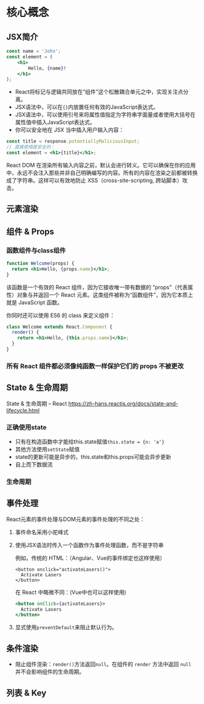 # 核心概念
## JSX简介


```jsx
const name = 'John';
const element = (
    <h1>
        Hello, {name}!
    </h1>
);
```

- React将标记与逻辑共同放在“组件”这个松散耦合单元之中，实现关注点分离。
- JSX语法中，可以在`{}`内放置任何有效的JavaScript表达式。
- JSX语法中，可以使用引号来将属性值指定为字符串字面量或者使用大括号在属性值中插入JavaScript表达式。
- 你可以安全地在 JSX 当中插入用户输入内容：
```jsx
const title = response.potentiallyMaliciousInput;
// 直接使用是安全的：
const element = <h1>{title}</h1>;
```
React DOM 在渲染所有输入内容之前，默认会进行转义。它可以确保在你的应用中，永远不会注入那些并非自己明确编写的内容。所有的内容在渲染之前都被转换成了字符串。这样可以有效地防止 XSS（cross-site-scripting, 跨站脚本）攻击。

## 元素渲染

## 组件 & Props

### 函数组件与class组件
```jsx
function Welcome(props) {
  return <h1>Hello, {props.name}</h1>;
}
```
该函数是一个有效的 React 组件，因为它接收唯一带有数据的 “props”（代表属性）对象与并返回一个 React 元素。这类组件被称为“函数组件”，因为它本质上就是 JavaScript 函数。

你同时还可以使用 ES6 的 class 来定义组件：
```jsx
class Welcome extends React.Component {
  render() {
    return <h1>Hello, {this.props.name}</h1>;
  }
}
```

### 所有 React 组件都必须像纯函数一样保护它们的 props 不被更改



## State & 生命周期

State & 生命周期 – React
https://zh-hans.reactjs.org/docs/state-and-lifecycle.html

### 正确使用state

- 只有在构造函数中才能给this.state赋值`this.state = {n: 'a'}`
- 其他方法使用`setState`赋值
- state的更新可能是异步的，this.state和this.props可能会异步更新
- 自上而下数据流

### 生命周期



## 事件处理

React元素的事件处理与DOM元素的事件处理的不同之处：

1. 事件命名采用小驼峰式

2. 使用JSX语法时传入一个函数作为事件处理函数，而不是字符串

   例如，传统的 HTML：（Angular、Vue的事件绑定也这样使用）

   ```
   <button onclick="activateLasers()">
     Activate Lasers
   </button>
   ```

   在 React 中略微不同：(Vue中也可以这样使用)

   ```jsx
   <button onClick={activateLasers}>
     Activate Lasers
   </button>
   ```

3. 显式使用`preventDefault`来阻止默认行为。

## 条件渲染

- 阻止组件渲染：`render()`方法返回`null`。在组件的 `render` 方法中返回 `null` 并不会影响组件的生命周期。

## 列表 & Key

